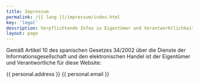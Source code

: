 ```yaml
---
title: Impressum
permalink: /{{ lang }}/impressum/index.html
key: 'legal'
description: Verpflichtende Infos zu Eigentümer und Verantworktlichkeit für meine Website
layout: page
---
```


Gemäß Artikel 10 des spanischen Gesetzes 34/2002 über die Dienste der Informationsgesellschaft und den elektronischen Handel ist der Eigentümer und Verantwortliche für diese Website:

{{ personal.address }}
{{ personal.email }}